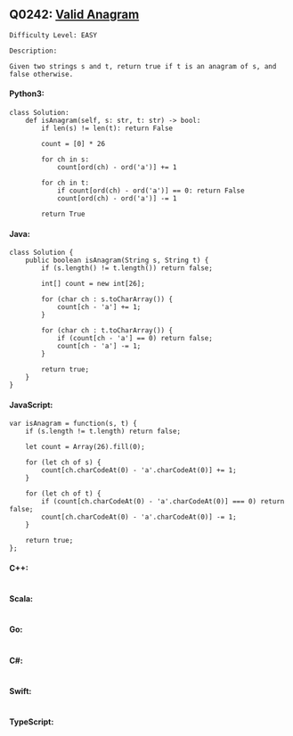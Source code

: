 ## Q0242: [Valid Anagram](https://leetcode.com/problems/valid-anagram/)

```
Difficulty Level: EASY
```

```
Description:

Given two strings s and t, return true if t is an anagram of s, and false otherwise.
```

#### Python3:

```
class Solution:
    def isAnagram(self, s: str, t: str) -> bool:
        if len(s) != len(t): return False

        count = [0] * 26

        for ch in s:
            count[ord(ch) - ord('a')] += 1

        for ch in t:
            if count[ord(ch) - ord('a')] == 0: return False
            count[ord(ch) - ord('a')] -= 1

        return True
```

#### Java:

```
class Solution {
    public boolean isAnagram(String s, String t) {
        if (s.length() != t.length()) return false;

        int[] count = new int[26];

        for (char ch : s.toCharArray()) {
            count[ch - 'a'] += 1;
        }

        for (char ch : t.toCharArray()) {
            if (count[ch - 'a'] == 0) return false;
            count[ch - 'a'] -= 1;
        }

        return true;
    }
}
```

#### JavaScript:

```
var isAnagram = function(s, t) {
    if (s.length != t.length) return false;

    let count = Array(26).fill(0);

    for (let ch of s) {
        count[ch.charCodeAt(0) - 'a'.charCodeAt(0)] += 1;
    }

    for (let ch of t) {
        if (count[ch.charCodeAt(0) - 'a'.charCodeAt(0)] === 0) return false;
        count[ch.charCodeAt(0) - 'a'.charCodeAt(0)] -= 1;
    }

    return true;
};
```

#### C++:

```

```

#### Scala:

```

```

#### Go:

```

```

#### C#:

```

```

#### Swift:

```

```

#### TypeScript:

```

```